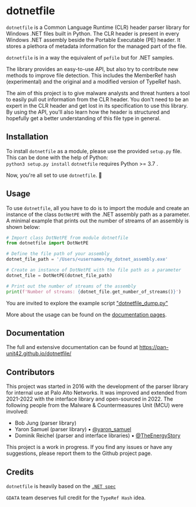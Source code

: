 # dotnetfile
`dotnetfile` is a Common Language Runtime (CLR) header parser library for Windows .NET files built in Python. The CLR header is present in every Windows .NET assembly beside the Portable Executable (PE) header. It stores a plethora of metadata information for the managed part of the file.

`dotnetfile` is in a way the equivalent of `pefile` but for .NET samples.

The library provides an easy-to-use API, but also try to contribute new methods to improve file detection. This includes the MemberRef hash (experimental) and the original and a modified version of TypeRef hash.

The aim of this project is to give malware analysts and threat hunters a tool to easily pull out information from the CLR header. You don't need to be an expert in the CLR header and get lost in its specification to use this library. By using the API, you'll also learn how the header is structured and hopefully get a better understanding of this file type in general.

## Installation
To install `dotnetfile` as a module, please use the provided `setup.py` file. This can be done with the help of Python:  
```python3 setup.py install```
`dotnetfile` requires Python >= 3.7 .

Now, you're all set to use `dotnetfile`. :raised_hands:

## Usage
To use `dotnetfile`, all you have to do is to import the module and create an instance of the class `DotNetPE` with the .NET assembly path as a parameter. A minimal example that prints out the number of streams of an assembly is shown below:
```python #
# Import class DotNetPE from module dotnetfile
from dotnetfile import DotNetPE

# Define the file path of your assembly
dotnet_file_path = '/Users/<username>/my_dotnet_assembly.exe'

# Create an instance of DotNetPE with the file path as a parameter
dotnet_file = DotNetPE(dotnet_file_path)

# Print out the number of streams of the assembly
print(f'Number of streams: {dotnet_file.get_number_of_streams()}')
```
You are invited to explore the example script ["dotnetfile_dump.py"](https://github.com/pan-unit42/dotnetfile/blob/main/examples/dotnetfile_dump.py)

More about the usage can be found on the [documentation pages](https://pan-unit42.github.io/dotnetfile/get_started/usage/). 

## Documentation
The full and extensive documentation can be found at https://pan-unit42.github.io/dotnetfile/

## Contributors
This project was started in 2016 with the development of the parser library for internal use at Palo Alto Networks. It was improved and extended from 2021-2022 with the interface library and open-sourced in 2022. The following people from the Malware & Countermeasures Unit (MCU) were involved:

- Bob Jung (parser library)
- Yaron Samuel (parser library) :black_small_square: [@yaron_samuel](https://twitter.com/yaron_samuel)
- Dominik Reichel (parser and interface libraries) :black_small_square: [@TheEnergyStory](https://twitter.com/TheEnergyStory)

This project is a work in progress.  If you find any issues or have any suggestions, please report them to the Github project page.

## Credits
`dotnetfile` is heavily based on the [`.NET spec`](https://www.ecma-international.org/wp-content/uploads/ECMA-335_6th_edition_june_2012.pdf)

`GDATA` team deserves full credit for the `TypeRef Hash` idea.

